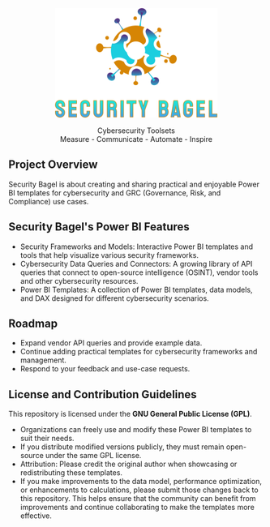 <p align="center">
  <img src="https://github.com/SecurityBagel/SecurityBagel/blob/main/SecurityBagel.png"/>
</p>

<p align="center">
  Cybersecurity Toolsets
  <br>Measure - Communicate - Automate - Inspire
</p>


## Project Overview
Security Bagel is about creating and sharing practical and enjoyable Power BI templates for cybersecurity and GRC (Governance, Risk, and Compliance) use cases.

## Security Bagel's Power BI Features
- Security Frameworks and Models: Interactive Power BI templates and tools that help visualize various security frameworks.
- Cybersecurity Data Queries and Connectors: A growing library of API queries that connect to open-source intelligence (OSINT), vendor tools and other cybersecurity resources.
- Power BI Templates: A collection of Power BI templates, data models, and DAX designed for different cybersecurity scenarios.

## Roadmap
- Expand vendor API queries and provide example data.
- Continue adding practical templates for cybersecurity frameworks and management.
- Respond to your feedback and use-case requests.
 
## License and Contribution Guidelines
This repository is licensed under the **GNU General Public License (GPL)**.
- Organizations can freely use and modify these Power BI templates to suit their needs.
- If you distribute modified versions publicly, they must remain open-source under the same GPL license.
- Attribution: Please credit the original author when showcasing or redistributing these templates.
- If you make improvements to the data model, performance optimization, or enhancements to calculations, please submit those changes back to this repository. This helps ensure that the community can benefit from improvements and continue collaborating to make the templates more effective.
